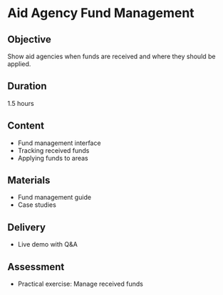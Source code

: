 # Aid Agency Fund Management

## Objective

Show aid agencies when funds are received and where they should be applied.

## Duration

1.5 hours

## Content

- Fund management interface
- Tracking received funds
- Applying funds to areas

## Materials

- Fund management guide
- Case studies

## Delivery

- Live demo with Q&A

## Assessment

- Practical exercise: Manage received funds


